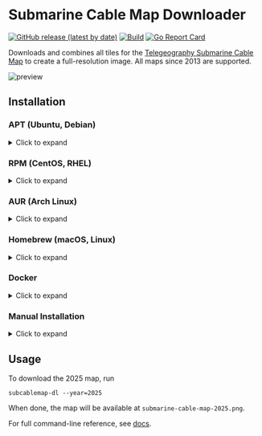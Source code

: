 # Submarine Cable Map Downloader
[![GitHub release (latest by date)](https://img.shields.io/github/v/release/gabe565/subcablemap-dl)](https://github.com/gabe565/subcablemap-dl/releases)
[![Build](https://github.com/gabe565/subcablemap-dl/actions/workflows/build.yaml/badge.svg)](https://github.com/gabe565/subcablemap-dl/actions/workflows/build.yaml)
[![Go Report Card](https://goreportcard.com/badge/github.com/gabe565/subcablemap-dl)](https://goreportcard.com/report/github.com/gabe565/subcablemap-dl)

Downloads and combines all tiles for the [Telegeography Submarine Cable Map](https://submarine-cable-map-2025.telegeography.com/) to create a full-resolution image. All maps since 2013 are supported.

![preview](https://github.com/user-attachments/assets/bd591f9e-fa9e-46b0-833d-362382735937)

## Installation

### APT (Ubuntu, Debian)

<details>
  <summary>Click to expand</summary>

1. If you don't have it already, install the `ca-certificates` package
   ```shell
   sudo apt install ca-certificates
   ```

2. Add gabe565 apt repository
   ```
   echo 'deb [trusted=yes] https://apt.gabe565.com /' | sudo tee /etc/apt/sources.list.d/gabe565.list
   ```

3. Update apt repositories
   ```shell
   sudo apt update
   ```

4. Install subcablemap-dl
   ```shell
   sudo apt install subcablemap-dl
   ```
</details>

### RPM (CentOS, RHEL)

<details>
  <summary>Click to expand</summary>

1. If you don't have it already, install the `ca-certificates` package
   ```shell
   sudo dnf install ca-certificates
   ```

2. Add gabe565 rpm repository to `/etc/yum.repos.d/gabe565.repo`
   ```ini
   [gabe565]
   name=gabe565
   baseurl=https://rpm.gabe565.com
   enabled=1
   gpgcheck=0
   ```

3. Install subcablemap-dl
   ```shell
   sudo dnf install subcablemap-dl
   ```
</details>

### AUR (Arch Linux)

<details>
  <summary>Click to expand</summary>

Install [subcablemap-dl-bin](https://aur.archlinux.org/packages/subcablemap-dl-bin) with your [AUR helper](https://wiki.archlinux.org/index.php/AUR_helpers) of choice.
</details>

### Homebrew (macOS, Linux)

<details>
  <summary>Click to expand</summary>

Install subcablemap-dl from [gabe565/homebrew-tap](https://github.com/gabe565/homebrew-tap):
```shell
brew install gabe565/tap/subcablemap-dl
```
</details>

### Docker

<details>
  <summary>Click to expand</summary>

A Docker image is available at [`ghcr.io/gabe565/subcablemap-dl`](https://ghcr.io/gabe565/subcablemap-dl)

#### Usage
```shell
docker run --rm -it -v "$PWD:/data" ghcr.io/gabe565/subcablemap-dl --year=2025
```
</details>

### Manual Installation

<details>
  <summary>Click to expand</summary>

A binary is built for each release. You can either download one of these pre-built release assets, or you can perform a local Go build.

#### Released Binary
1. Download and run the [latest release](https://github.com/gabe565/subcablemap-dl/releases/latest) for your system and architecture.
2. Extract the binary and place it in the desired directory.

#### Local Go Build
```shell
go install gabe565.com/subcablemap-dl@latest
```

</details>

## Usage

To download the 2025 map, run
```shell
subcablemap-dl --year=2025
```
When done, the map will be available at `submarine-cable-map-2025.png`.

For full command-line reference, see [docs](./docs/subcablemap-dl.md).
